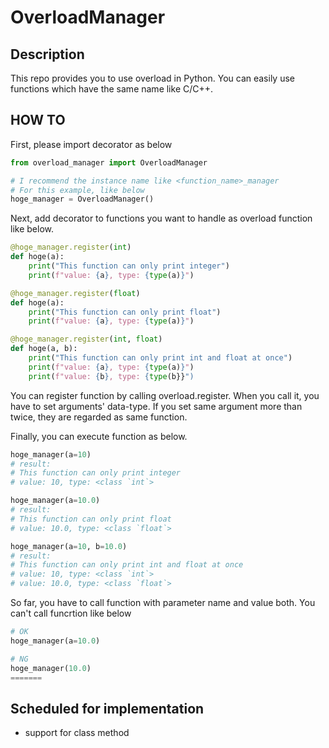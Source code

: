# OverloadManager

## Description
This repo provides you to use overload in Python.
You can easily use functions which have the same name like C/C++.

## HOW TO
First, please import decorator as below
```python
from overload_manager import OverloadManager

# I recommend the instance name like <function_name>_manager
# For this example, like below
hoge_manager = OverloadManager()
```

Next, add decorator to functions you want to handle as overload function like below.
```python
@hoge_manager.register(int)
def hoge(a):
    print("This function can only print integer")
    print(f"value: {a}, type: {type(a)}")

@hoge_manager.register(float)
def hoge(a):
    print("This function can only print float")
    print(f"value: {a}, type: {type(a)}")

@hoge_manager.register(int, float)
def hoge(a, b):
    print("This function can only print int and float at once")
    print(f"value: {a}, type: {type(a)}")
    print(f"value: {b}, type: {type(b}}")
```
You can register function by calling overload.register.
When you call it, you have to set arguments' data-type. If you set same argument more than twice, they are regarded as same function.

Finally, you can execute function as below.
```python
hoge_manager(a=10)
# result:
# This function can only print integer
# value: 10, type: <class `int`>

hoge_manager(a=10.0)
# result:
# This function can only print float
# value: 10.0, type: <class `float`>

hoge_manager(a=10, b=10.0)
# result:
# This function can only print int and float at once
# value: 10, type: <class `int`>
# value: 10.0, type: <class `float`>
```

So far, you have to call function with parameter name and value both.
You can't call funcrtion like below
```python
# OK
hoge_manager(a=10.0)

# NG
hoge_manager(10.0)
=======
```

## Scheduled for implementation
- support for class method
